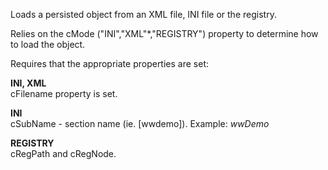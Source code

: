 ﻿Loads a persisted object from an XML file, INI file or the registry.

Relies on the cMode ("INI","XML"*,"REGISTRY") property to determine how to load the object.

Requires that the appropriate properties are set:

**INI, XML**  
cFilename property is set.

**INI**  
cSubName - section name (ie. [wwdemo]). Example: *wwDemo*

**REGISTRY**  
cRegPath and cRegNode.